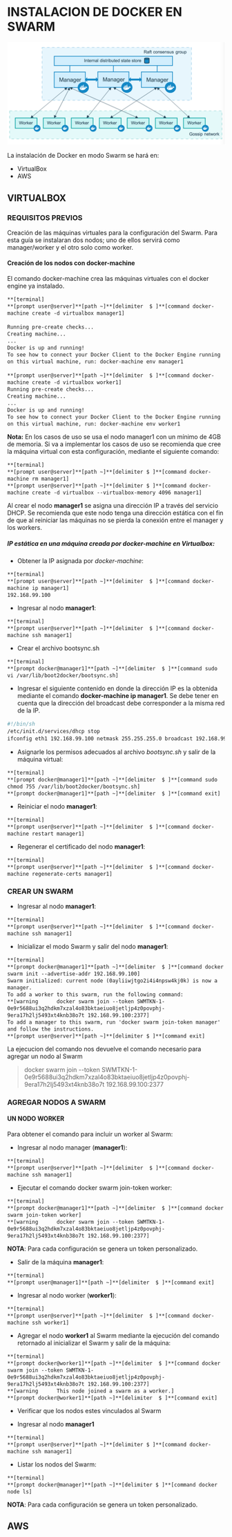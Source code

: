 # INSTALACION DE DOCKER EN SWARM

![](/assets/swarm-diagram.png)

La instalación de Docker en modo Swarm se hará en:

* VirtualBox
* AWS

## VIRTUALBOX

### REQUISITOS PREVIOS

Creación de las máquinas virtuales para la configuración del Swarm. Para esta guía se instalaran dos nodos; uno de ellos servirá como manager/worker y el otro solo como worker.

#### Creación de los nodos con docker-machine

El comando docker-machine crea las máquinas virtuales con el docker engine ya instalado.


```
**[terminal]
**[prompt user@server]**[path ~]**[delimiter  $ ]**[command docker-machine create -d virtualbox manager1]

Running pre-create checks...
Creating machine...
...
Docker is up and running!
To see how to connect your Docker Client to the Docker Engine running on this virtual machine, run: docker-machine env manager1

**[prompt user@server]**[path ~]**[delimiter  $ ]**[command docker-machine create -d virtualbox worker1]
Running pre-create checks...
Creating machine...
...
Docker is up and running!
To see how to connect your Docker Client to the Docker Engine running on this virtual machine, run: docker-machine env worker1
```

**Nota:** En los casos de uso se usa el nodo manager1 con un mínimo de 4GB de memoria. Si va a implementar los casos de uso se recomienda que cree la máquina virtual con esta configuración, mediante el siguiente comando:

  ```
  **[terminal]
  **[prompt user@server]**[path ~]**[delimiter $ ]**[command docker-machine rm manager1]
  **[prompt user@server]**[path ~]**[delimiter $ ]**[command docker-machine create -d virtualbox --virtualbox-memory 4096 manager1]
  ```

Al crear el nodo **manager1** se asigna una dirección IP a través del servicio DHCP. Se recomienda que este nodo tenga una dirección estática con el fin de que al reiniciar las máquinas no se pierda la conexión entre el manager y los workers.

##### IP estática en una máquina creada por _docker-machine_ en Virtualbox:

* Obtener la IP asignada por _docker-machine_:

 ```
**[terminal]
**[prompt user@server]**[path ~]**[delimiter  $ ]**[command docker-machine ip manager1]
192.168.99.100
```

* Ingresar al nodo **manager1**:

 ```
**[terminal]
**[prompt user@server]**[path ~]**[delimiter  $ ]**[command docker-machine ssh manager1]
```

* Crear el archivo bootsync.sh

 ```
**[terminal]
**[prompt docker@manager1]**[path ~]**[delimiter  $ ]**[command sudo vi /var/lib/boot2docker/bootsync.sh]
```

* Ingresar el siguiente contenido en donde la dirección IP es la obtenida mediante el comando **docker-machine ip manager1**. Se debe tener en cuenta que la dirección del broadcast debe corresponder a la misma red de la IP.

 ```bash
#!/bin/sh
/etc/init.d/services/dhcp stop
ifconfig eth1 192.168.99.100 netmask 255.255.255.0 broadcast 192.168.99.255 up
```

* Asignarle los permisos adecuados al archivo _bootsync.sh_ y salir de la máquina virtual:

 ```
**[terminal]
**[prompt docker@manager1]**[path ~]**[delimiter  $ ]**[command sudo chmod 755 /var/lib/boot2docker/bootsync.sh]
**[prompt docker@manager1]**[path ~]**[delimiter  $ ]**[command exit]
```

* Reiniciar el nodo **manager1**:

 ```
**[terminal]
**[prompt user@server]**[path ~]**[delimiter  $ ]**[command docker-machine restart manager1]
```

* Regenerar el certificado del nodo **manager1**:

 ```
**[terminal]
**[prompt user@server]**[path ~]**[delimiter  $ ]**[command docker-machine regenerate-certs manager1]
```

### CREAR UN SWARM

* Ingresar al nodo **manager1**:

 ```
**[terminal]
**[prompt user@server]**[path ~]**[delimiter  $ ]**[command docker-machine ssh manager1]
```

* Inicializar el modo Swarm y salir del nodo **manager1**:

 ```
**[terminal]
**[prompt docker@manager1]**[path ~]**[delimiter  $ ]**[command docker swarm init --advertise-addr 192.168.99.100]
Swarm initialized: current node (0ayliiwjtgo2i4i4npsw4kj0k) is now a manager.
To add a worker to this swarm, run the following command:
**[warning      docker swarm join --token SWMTKN-1-0e9r5688ui3q2hdkm7xzal4o83bktaeiuo8jetljp4z0povphj-9era17h2lj5493xt4knb38o7t 192.168.99.100:2377]
To add a manager to this swarm, run 'docker swarm join-token manager' and follow the instructions.
**[prompt user@server]**[path ~]**[delimiter $ ]**[command exit]
```

La ejecucion del comando nos devuelve el comando necesario para agregar un nodo al Swarm

> docker swarm join --token SWMTKN-1-0e9r5688ui3q2hdkm7xzal4o83bktaeiuo8jetljp4z0povphj-9era17h2lj5493xt4knb38o7t 192.168.99.100:2377

### AGREGAR NODOS A SWARM

#### UN NODO WORKER

Para obtener el comando para incluir un worker al Swarm:

* Ingresar al nodo manager \(**manager1**\):

 ```
**[terminal]
**[prompt user@server]**[path ~]**[delimiter  $ ]**[command docker-machine ssh manager1]
```

* Ejecutar el comando docker swarm join-token worker:

 ```
**[terminal]
**[prompt docker@manager1]**[path ~]**[delimiter  $ ]**[command docker swarm join-token worker]
**[warning      docker swarm join --token SWMTKN-1-0e9r5688ui3q2hdkm7xzal4o83bktaeiuo8jetljp4z0povphj-9era17h2lj5493xt4knb38o7t 192.168.99.100:2377]
```

 **NOTA**: Para cada configuración se genera un token personalizado.

* Salir de la máquina **manager1**:

 ```
**[terminal]
**[prompt user@manager1]**[path ~]**[delimiter  $ ]**[command exit]
```

* Ingresar al nodo worker \(**worker1**\):

 ```
**[terminal]
**[prompt user@server]**[path ~]**[delimiter  $ ]**[command docker-machine ssh worker1]
```

* Agregar el nodo **worker1** al Swarm mediante la ejecución del comando retornado al inicializar el Swarm y salir de la máquina:

 ```
**[terminal]
**[prompt docker@worker1]**[path ~]**[delimiter  $ ]**[command docker swarm join --token SWMTKN-1-0e9r5688ui3q2hdkm7xzal4o83bktaeiuo8jetljp4z0povphj-9era17h2lj5493xt4knb38o7t 192.168.99.100:2377]
**[warning      This node joined a swarm as a worker.]
**[prompt docker@worker1]**[path ~]**[delimiter  $ ]**[command exit]
```

* Verificar que los nodos estes vinculados al Swarm

 * Ingresar al nodo **manager1**

  ```
**[terminal]
**[prompt user@server]**[path ~]**[delimiter $ ]**[command docker-machine ssh manager1]
```

 * Listar los nodos del Swarm:
 ```
 **[terminal]
**[prompt docker@manager]**[path ~]**[delimiter $ ]**[command docker node ls]
```


 **NOTA**: Para cada configuración se genera un token personalizado.

## AWS



